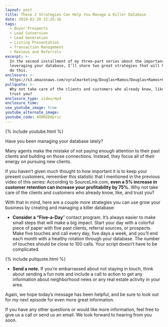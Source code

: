 ```yaml
---
layout: post
title: These 2 Strategies Can Help You Manage a Killer Database
date: 2019-02-28 22:25:16
tags:
  - Buyer Prospects
  - Lead Conversion
  - Lead Generation
  - Listing Presentation
  - Transaction Management
  - Reviews and Referrals
excerpt: >-
  In the second installment of my three-part series about the importance of
  leveraging your database, I’ll share two great strategies that will help you
  do this.
enclosure: >-
  https://s3.amazonaws.com/vyralmarketing/Douglas+Ramos/Douglas+Ramos+Century+21+_+These+2+Strategies+Can+Help+You+Manage+a+Killer+Database.mp4
pullquote: >-
  Why not take care of the clients and customers who already know, like, and
  trust you?
enclosure_type: video/mp4
enclosure_time:
use_youtube_image: true
youtube_alternate_image:
youtube_code: AO0NIDdpric
---
```


{% include youtube.html %}

Have you been managing your database lately?

Many agents make the mistake of not paying enough attention to their past clients and building on those connections. Instead, they focus all of their energy on pursuing new clients.&nbsp;

If you haven’t given much thought to how important it is to keep your present customers, remember this statistic that I mentioned in the previous video of this series: According to SourceLink.com, **even a 5% increase in customer retention can increase your profitability by 75%.** Why not take care of the clients and customers who already know, like, and trust you?&nbsp;

With that in mind, here are a couple more strategies you can use grow your business by creating and managing a killer database:&nbsp;

* **Consider a “Five-a-Day**” contact program. It’s always easier to make small steps that will make a big impact. Start your day with a colorful piece of paper with five past clients, referral sources, or prospects. Make five touches and call every day, five days a week, and you’ll end each month with a healthy rotation through your database. The number of touches should be close to 100 calls. Your script doesn’t have to be complicated.&nbsp;

{% include pullquote.html %}

* **Send a note.** If you’re embarrassed about not staying in touch, think about sending a fun note and include a call to action to get any information about neighborhood news or any real estate activity in your area.&nbsp;

Again, we hope today’s message has been helpful, and be sure to look out for my next episode for even more great information.&nbsp;

If you have any other questions or would like more information, feel free to give us a call or send us an email. We look forward to hearing from you soon.